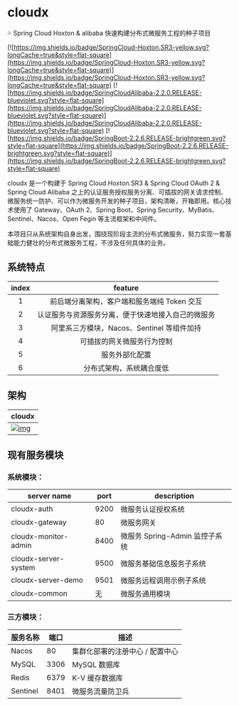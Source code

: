 # cloudx

💦 Spring Cloud Hoxton &amp; alibaba 快速构建分布式微服务工程的种子项目

[![https://img.shields.io/badge/SpringCloud-Hoxton.SR3-yellow.svg?longCache=true&style=flat-square](https://img.shields.io/badge/SpringCloud-Hoxton.SR3-yellow.svg?longCache=true&style=flat-square)](https://img.shields.io/badge/SpringCloud-Hoxton.SR3-yellow.svg?longCache=true&style=flat-square) [![https://img.shields.io/badge/SpringCloudAlibaba-2.2.0.RELEASE-blueviolet.svg?style=flat-square](https://img.shields.io/badge/SpringCloudAlibaba-2.2.0.RELEASE-blueviolet.svg?style=flat-square)](https://img.shields.io/badge/SpringCloudAlibaba-2.2.0.RELEASE-blueviolet.svg?style=flat-square) [![https://img.shields.io/badge/SpringBoot-2.2.6.RELEASE-brightgreen.svg?style=flat-square](https://img.shields.io/badge/SpringBoot-2.2.6.RELEASE-brightgreen.svg?style=flat-square)](https://img.shields.io/badge/SpringBoot-2.2.6.RELEASE-brightgreen.svg?style=flat-square) 

cloudx 是一个构建于 Spring Cloud Hoxton.SR3 & Spring Cloud OAuth 2 & Spring Cloud Alibaba 之上的认证服务授权服务分离、可插拔的网关请求控制、微服务统一防护、可以作为微服务开发的种子项目，架构清晰，开箱即用。核心技术使用了 Gateway、OAuth 2、Spring Boot、Spring Security、MyBatis、Sentinel、Nacos、Open Fegin 等主流框架和中间件。

本项目只从系统架构自身出发，围绕现阶段主流的分布式微服务，努力实现一套基础能力健壮的分布式微服务工程，不涉及任何具体的业务。

## 系统特点

| index |                      feature                       |
| :---: | :------------------------------------------------: |
|   1   |    前后端分离架构，客户端和服务端纯 Token 交互     |
|   2   | 认证服务与资源服务分离，便于快速地接入自己的微服务 |
|   3   |     阿里系三方模块，Nacos、Sentinel 等组件加持     |
|   4   |             可插拔的网关微服务行为控制             |
|   5   |                   服务外部化配置                   |
|   6   |              分布式架构，系统耦合度低              |

## 架构

| **cloudx**                                                   |
| ------------------------------------------------------------ |
| [![img](https://gitee.com/chachae/imgs/raw/master/cloudx/cloudx.png)](https://gitee.com/chachae/imgs/raw/master/cloudx/cloudx.png) |

## 现有服务模块

### 系统模块：

| server name | port | description  |
| -------------- | ---- | ---------------- |
| cloudx-auth    | 9200 | 微服务认证授权系统 |
| cloudx-gateway | 80   | 微服务网关 |
| cloudx-monitor-admin | 8400   | 微服务 Spring-Admin 监控子系统 |
| cloudx-server-system | 9500 | 微服务基础信息服务子系统 |
| cloudx-server-demo | 9501 | 微服务远程调用示例子系统 |
| cloudx-common | 无 | 微服务通用模块 |

### 三方模块：

| 服务名称 | 端口 | 描述                            |
| -------- | ---- | ------------------------------- |
| Nacos    | 80   | 集群化部署的注册中心 / 配置中心 |
| MySQL    | 3306 | MySQL 数据库                    |
| Redis    | 6379 | K-V 缓存数据库                  |
| Sentinel | 8401 | 微服务流量防卫兵                |
